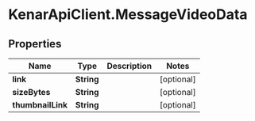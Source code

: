 # KenarApiClient.MessageVideoData

## Properties

Name | Type | Description | Notes
------------ | ------------- | ------------- | -------------
**link** | **String** |  | [optional] 
**sizeBytes** | **String** |  | [optional] 
**thumbnailLink** | **String** |  | [optional] 


